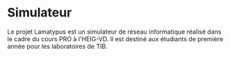 Simulateur
==========

Le projet Lamatypus est un simulateur de réseau informatique réalisé dans le cadre du cours PRO à l'HEIG-VD. Il  est destiné aux étudiants de première année pour les laboratoires de TIB.
